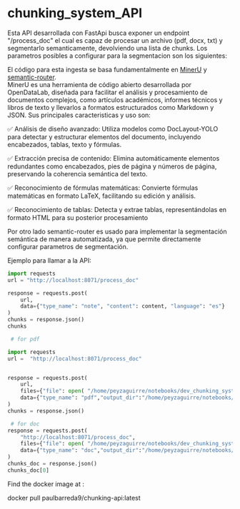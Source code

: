 # chunking_system_API


Esta API desarrollada con FastApi busca exponer un endpoint "/process_doc" el cual es capaz de procesar un archivo (pdf, docx, txt) y segmentarlo semanticamente, devolviendo una lista de chunks. Los parametros posibles a configurar para la segmentacion son los siguientes:


El código para esta ingesta se basa fundamentalmente en [MinerU](https://github.com/opendatalab/MinerU) y [semantic-router](https://pypi.org/project/semantic-router/).  
MinerU es una herramienta de código abierto desarrollada por OpenDataLab, diseñada para facilitar el análisis y procesamiento de documentos complejos, como artículos académicos, informes técnicos y libros de texto y llevarlos a formatos estructurados como Markdown y JSON. Sus principales caracteristicas y uso son:

✅ Análisis de diseño avanzado: Utiliza modelos como DocLayout-YOLO para detectar y estructurar elementos del documento, incluyendo encabezados, tablas, texto y fórmulas.

✅ Extracción precisa de contenido: Elimina automáticamente elementos redundantes como encabezados, pies de página y números de página, preservando la coherencia semántica del texto.

✅ Reconocimiento de fórmulas matemáticas: Convierte fórmulas matemáticas en formato LaTeX, facilitando su edición y análisis.

✅ Reconocimiento de tablas: Detecta y extrae tablas, representándolas en formato HTML para su posterior procesamiento

Por otro lado semantic-router es usado para implementar la segmentación semántica de manera automatizada, ya que permite directamente configurar parametros de segmentación.

Ejemplo para llamar a la API:

```python
import requests
url = "http://localhost:8071/process_doc"

response = requests.post(
    url,
    data={"type_name": "note", "content": content, "language": "es"}
)
chunks = response.json()
chunks
```

```python
 # for pdf

import requests
url =  "http://localhost:8071/process_doc"


response = requests.post(
    url,
    files={"file": open( "/home/peyzaguirre/notebooks/dev_chunking_system/table.pdf", "rb")},
    data={"type_name": "pdf","output_dir":"/home/peyzaguirre/notebooks/dev_chunking_system/output", "language":"es"}
)
chunks = response.json()
```

```python
 # for doc
response = requests.post(
    "http://localhost:8071/process_doc",
    files={"file": open( "/home/peyzaguirre/notebooks/dev_chunking_system/Carta.docx", "rb")},
    data={"type_name": "doc","output_dir":"/home/peyzaguirre/notebooks/dev_chunking_system/output", "language":"es"}
)
chunks_doc = response.json()
chunks_doc[0]
```


Find the docker image at :

docker pull paulbarreda9/chunking-api:latest

